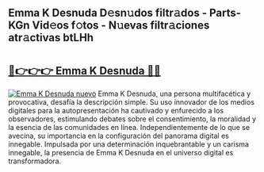 ## Emma K Desnuda D𝚎sn𝚞dos filtr𝚊dos - Parts-KGn Vid𝚎os f𝚘tos - N𝚞evas filtr𝚊ciones atr𝚊ctivas btLHh

# <h2><a href="http://mb5zdw.tromn.icu/?c=Emma+K+Desnuda">🔗👉👉👉 Emma K Desnuda 🔗🔗</a></h2>

[![Emma K Desnuda nuevo](https://i.imgur.com/pEAQMta.gif)](http://mb5zdw.tromn.icu/?c=Emma+K+Desnuda)
Emma K Desnuda, una persona multifacética y provocativa, desafía la descripción simple. Su uso innovador de los medios digitales para la autopresentación ha cautivado y enfurecido a los observadores, estimulando debates sobre el consentimiento, la moralidad y la esencia de las comunidades en línea. Independientemente de lo que se avecina, su importancia en la configuración del panorama digital es innegable. Impulsada por una determinación inquebrantable y un carisma innegable, la presencia de Emma K Desnuda en el universo digital es transformadora.
